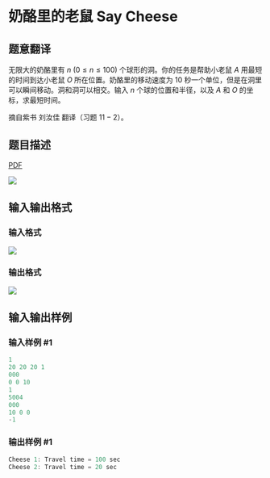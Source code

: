 # 奶酪里的老鼠 Say Cheese

## 题意翻译

无限大的奶酪里有 $n$ $(0≤n≤100)$ 个球形的洞。你的任务是帮助小老鼠 $A$ 用最短的时间到达小老鼠 $O$ 所在位置。奶酪里的移动速度为 $10$ 秒一个单位，但是在洞里可以瞬间移动。洞和洞可以相交。输入 $n$ 个球的位置和半径，以及 $A$ 和 $O$ 的坐标，求最短时间。

摘自紫书 刘汝佳 翻译（习题 $11-2$）。

## 题目描述

[problemUrl]: https://uva.onlinejudge.org/index.php?option=com_onlinejudge&Itemid=8&category=245&page=show_problem&problem=3442

[PDF](https://uva.onlinejudge.org/external/10/p1001.pdf)

![](https://cdn.luogu.com.cn/upload/vjudge_pic/UVA1001/812411cfaea0f7d506dcd43fbf5350a6ecb48d57.png)

## 输入输出格式

### 输入格式

![](https://cdn.luogu.com.cn/upload/vjudge_pic/UVA1001/9c349f0b2f616093bc3ba7861b40bad6393a9aa3.png)

### 输出格式

![](https://cdn.luogu.com.cn/upload/vjudge_pic/UVA1001/06be296ecb91e221cdf5e63bc3b9333024bef510.png)

## 输入输出样例

### 输入样例 #1

```cpp
1
20 20 20 1
000
0 0 10
1
5004
000
10 0 0
-1
```


### 输出样例 #1

```cpp
Cheese 1: Travel time = 100 sec
Cheese 2: Travel time = 20 sec
```


